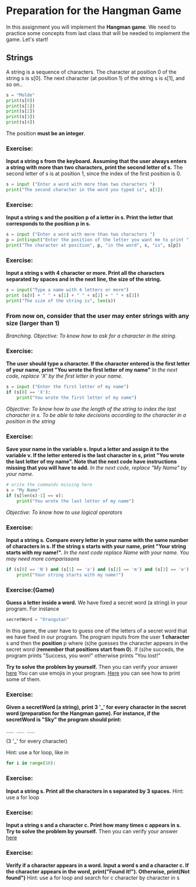# Preparation for the Hangman Game
In this assignment you will implement the **Hangman game**. 
We need to practice some concepts from last class that will be needed to implement the game. 
Let's start!

## Strings 
A string is a sequence of characters. The character at position 0 of the string s is s[0]. The next character (at position 1) of the string s is s[1], and so on.. 
```python
s = "Molde"
print(s[0])
print(s[1])
print(s[2])
print(s[3])
print(s[4])
```
The position **must be an integer**.

### Exercise: 
**Input a string s from the keyboard. Assuming that the user always enters a string with more than two characters, print the second letter of s.**
The second letter of s is at position 1, since the index of the first position is 0.
```python
s = input ("Enter a word with more than two characters ")
print("The second character in the word you typed is", s[1])
```
### Exercise: 
**Input a string s and the position p of a letter in s. Print the letter that corresponds to the position p in s.**
```python
s = input ("Enter a word with more than two characters ")
p = int(input("Enter the position of the letter you want me to print "))
print("The character at position", p, "in the word", s, "is", s[p])
```
### Exercise:
**Input a string s with 4 character or more. Print all the characters separated by spaces and in the next line, the size of the string.**
```python
s = input("Type a name with 4 letters or more")
print (s[0] + " " + s[1] + " " + s[2] + " " + s[3])
print("The size of the string is", len(s))
```
### From now on, consider that the user may enter strings with any size (larger than 1)

*Branching. Objective: To know how to ask for a character in the string*.
### Exercise: 
**The user should type a character. If the character entered is the first letter of your name, print "You wrote the first letter of my name"**
*In the next code, replace 'X' by the first letter in your name.*
```python
s = input ("Enter the first letter of my name")
if (s[0] == 'X'): 
    print("You wrote the first letter of my name")
```
*Objective: To know how to use the length of the string to index the last character in s. To be able to take decisions according to the character in a position in the string*
### Exercise: 
**Save your name in the variable s. Input a letter and assign it to the variable v. If the letter entered is the last character in s, print "You wrote the last letter of my name". Note that the next code have instructions missing that you will have to add.**
*In the next code, replace "My Name" by your name.*
```python
# write the commands missing here
s = "My Name"
if (s[len(s)-1] == v):
    print("You wrote the last letter of my name")
```

*Objective: To know how to use logical operators*
### Exercise: 
**Input a string s. Compare every letter in your name with the same number of characters in s. If the string s starts with your name, print "Your string starts with my name!".**
*In the next code replace Name with your name. You may need more comparissons*
```python
if (s[0] == 'N') and (s[1] == 'a') and (s[2] == 'm') and (s[3] == 'e'):
    print("Your string starts with my name!")
```

### Exercise:(Game) 
**Guess a letter inside a word.**
We have fixed a secret word (a string) in your program. For instance 
```python
secretWord = "Orangutan"
```
In this game, the user have to guess one of the letters of a secret word that we have fixed in our program. 
The program inputs from the user **1 character** s and then the **position** p where (s)he guesses the character appears in the secret word (**remember that positions start from 0**). 
If (s)he succeds, the program prints "Success, you won!" otherwise prints "You lost!" 

**Try to solve the problem by yourself.** Then you can verify your answer [here](./hangman.py)
You can use emojis in your program. [Here](./funnyEmojis.py) you can see how to print some of them.

### Exercise: 
**Given a secretWord (a string), print 3 '_' for every character in the secret word (preparation for the Hangman game). For instance, if the secretWord is "Sky" the program should print:**
```
___ ___ ___
```
(3 '_' for every character)

Hint: use a for loop, like in 
```python
for i in range(10):
```
### Exercise: 
**Input a string s. Print all the characters in s separated by 3 spaces.** 
Hint: use a for loop

### Exercise: 
**Input a string s and a character c. Print how many times c appears in s.**
**Try to solve the problem by yourself.** Then you can verify your answer [here](./counter.py)

### Exercise: 
**Verify if a character appears in a word. Input a word s and a character c. If the character appears in the word, print("Found it!"). Otherwise, print(Not found")**
Hint: use a for loop and search for c character by character in s
